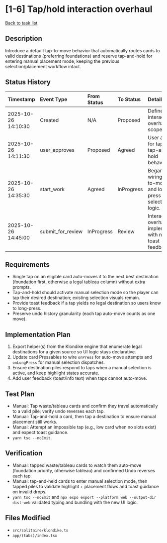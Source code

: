 # [1-6] Tap/hold interaction overhaul

[Back to task list](../tasks.md)

## Description
Introduce a default tap-to-move behavior that automatically routes cards to valid destinations (preferring foundations) and reserve tap-and-hold for entering manual placement mode, keeping the previous selection/placement workflow intact.

## Status History
| Timestamp | Event Type | From Status | To Status | Details | User |
| :-- | :-- | :-- | :-- | :-- | :-- |
| 2025-10-26 14:10:30 | Created | N/A | Proposed | Defined interaction overhaul scope. | ai_agent |
| 2025-10-26 14:11:30 | user_approves | Proposed | Agreed | User asked for tap vs. tap-and-hold behaviors. | user |
| 2025-10-26 14:35:30 | start_work | Agreed | InProgress | Began wiring tap-to-move and long-press selection logic. | ai_agent |
| 2025-10-26 14:45:00 | submit_for_review | InProgress | Review | Interaction overhaul implemented with new toast feedback. | ai_agent |

## Requirements
- Single tap on an eligible card auto-moves it to the next best destination (foundation first, otherwise a legal tableau column) without extra prompts.
- Tap-and-hold should activate manual selection mode so the player can tap their desired destination; existing selection visuals remain.
- Provide toast feedback if a tap yields no legal destination so users know to long-press.
- Preserve undo history granularity (each tap auto-move counts as one move).

## Implementation Plan
1. Export helper(s) from the Klondike engine that enumerate legal destinations for a given source so UI logic stays declarative.
2. Update card Pressables to wire `onPress` for auto-move attempts and `onLongPress` for manual selection dispatches.
3. Ensure destination piles respond to taps when a manual selection is active, and keep highlight states accurate.
4. Add user feedback (toast/info text) when taps cannot auto-move.

## Test Plan
- Manual: Tap waste/tableau cards and confirm they travel automatically to a valid pile; verify undo reverses each tap.
- Manual: Tap-and-hold a card, then tap a destination to ensure manual placement still works.
- Manual: Attempt an impossible tap (e.g., low card when no slots exist) and expect toast guidance.
- `yarn tsc --noEmit`.

## Verification
- Manual: tapped waste/tableau cards to watch them auto-move (foundation priority, otherwise tableau) and confirmed Undo reverses each tap.
- Manual: tap-and-held cards to enter manual selection mode, then tapped piles to validate highlight + placement flows and toast guidance on invalid drops.
- `yarn tsc --noEmit` and `npx expo export --platform web --output-dir dist-web` validated typing and bundling with the new UI logic.

## Files Modified
- `src/solitaire/klondike.ts`
- `app/(tabs)/index.tsx`
